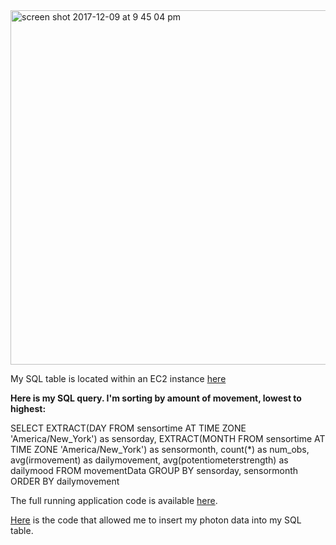<img width="567" alt="screen shot 2017-12-09 at 9 45 04 pm" src="https://user-images.githubusercontent.com/15457713/33801479-6b76ad48-dd2a-11e7-900c-1ecbb2a862b5.png">

My SQL table is located within an EC2 instance [here](http://ec2-34-207-205-222.compute-1.amazonaws.com:3000/s)

**Here is my SQL query. I'm sorting by amount of movement, lowest to highest:**

SELECT EXTRACT(DAY FROM sensortime AT TIME ZONE 'America/New_York') as sensorday,
                EXTRACT(MONTH FROM sensortime AT TIME ZONE 'America/New_York') as sensormonth,
                count(*) as num_obs,
                avg(irmovement) as dailymovement,
                avg(potentiometerstrength) as dailymood
                FROM movementData
                GROUP BY sensorday, sensormonth
                ORDER BY dailymovement

The full running application code is available [here](https://github.com/ryezzz/data-structures/blob/master/aaMeetings/generatingmapfiles/app.js). 
                
[Here](https://github.com/ryezzz/data-structures/blob/master/assignment-9/app.js) is the code that allowed me to insert my photon data into my SQL table.